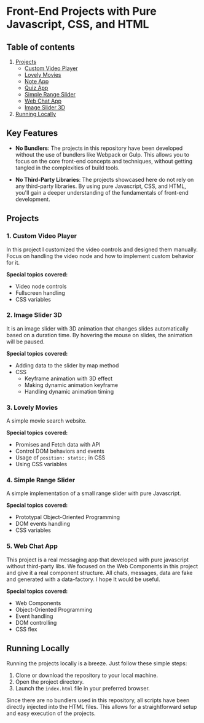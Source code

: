 # Front-End Projects with Pure Javascript, CSS, and HTML

## Table of contents
1. [Projects](#Projects)
    - [Custom Video Player](#1-custom-video-player)
    - [Lovely Movies](#2-lovely-movies)
    - [Note App](#3-note-app)
    - [Quiz App](#5-quiz-app)
    - [Simple Range Slider](#6-simple-range-slider)
    - [Web Chat App](#7-web-chat-app)
    - [Image Slider 3D](#11-image-slider-3d)
4. [Running Locally](#Running-Locally)

## Key Features

- **No Bundlers**: The projects in this repository have been developed without the use of bundlers like Webpack or Gulp. This allows you to focus on the core front-end concepts and techniques, without getting tangled in the complexities of build tools.

- **No Third-Party Libraries**: The projects showcased here do not rely on any third-party libraries. By using pure Javascript, CSS, and HTML, you'll gain a deeper understanding of the fundamentals of front-end development.


## Projects
### 1. Custom Video Player 

In this project I customized the video controls and designed them manually. Focus on handling the video node and how to implement custom behavior for it.

**Special topics covered:**

- Video node controls
- Fullscreen handling
- CSS variables

### 2. Image Slider 3D 

It is an image slider with 3D animation that changes slides automatically based on a duration time. By hovering the mouse on slides, the animation will be paused.

**Special topics covered:**

- Adding data to the slider by map method
- CSS
  - Keyframe animation with 3D effect
  - Making dynamic animation keyframe 
  - Handling dynamic animation timing 


### 3. Lovely Movies 

A simple movie search website.

**Special topics covered:**

- Promises and Fetch data with API
- Control DOM behaviors and events
- Usage of `position: static;` in CSS
- Using CSS variables


### 4. Simple Range Slider 

A simple implementation of a small range slider with pure Javascript.

**Special topics covered:**

- Prototypal Object-Oriented Programming
- DOM events handling
- CSS variables

### 5. Web Chat App 

This project is a real messaging app that developed with pure javascript without third-party libs. We focused on the Web Components in this project and give it a real component structure. All chats, messages, data are fake and generated with a data-factory. I hope It would be useful.

**Special topics covered:**

- Web Components
- Object-Oriented Programming
- Event handling
- DOM controlling
- CSS flex



## Running Locally

Running the projects locally is a breeze. Just follow these simple steps:

1. Clone or download the repository to your local machine.
2. Open the project directory.
3. Launch the `index.html` file in your preferred browser.

Since there are no bundlers used in this repository, all scripts have been directly injected into the HTML files. This allows for a straightforward setup and easy execution of the projects.

